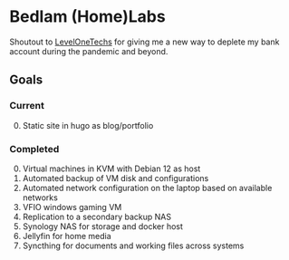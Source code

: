 # Bedlam (Home)Labs

Shoutout to [LevelOneTechs](https://level1techs.com/) for giving me a new way to deplete my bank account during the pandemic and beyond.

## Goals

### Current
0. Static site in hugo as blog/portfolio

### Completed
0. Virtual machines in KVM with Debian 12 as host
1. Automated backup of VM disk and configurations
2. Automated network configuration on the laptop based on available networks
3. VFIO windows gaming VM
4. Replication to a secondary backup NAS
5. Synology NAS for storage and docker host
6. Jellyfin for home media
7. Syncthing for documents and working files across systems
